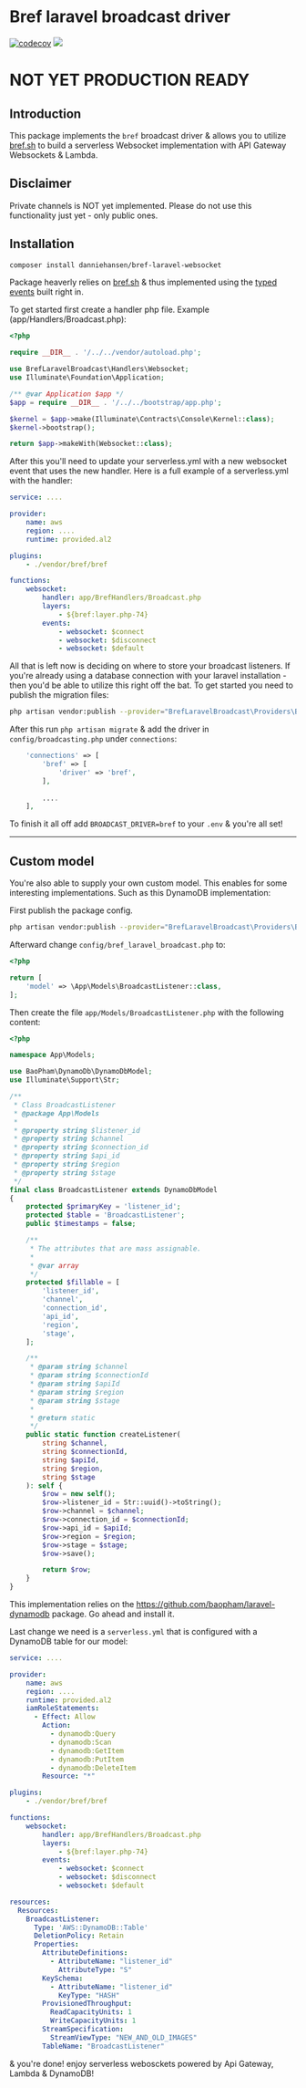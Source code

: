 # Bref laravel broadcast driver
[![codecov](https://codecov.io/gh/danniehansen/bref-laravel-broadcast/branch/master/graph/badge.svg)](https://codecov.io/gh/danniehansen/bref-laravel-broadcast)
![](https://github.com/danniehansen/bref-laravel-broadcast/workflows/Test%20workflow/badge.svg?branch=master)

# NOT YET PRODUCTION READY

## Introduction

This package implements the `bref` broadcast driver & allows you to utilize [bref.sh](https://bref.sh/) to build a serverless Websocket implementation with API Gateway Websockets & Lambda.

## Disclaimer
Private channels is NOT yet implemented. Please do not use this functionality just yet - only public ones.

## Installation

```bash
composer install danniehansen/bref-laravel-websocket
```

Package heaverly relies on [bref.sh](https://bref.sh/) & thus implemented using the [typed events](https://bref.sh/docs/function/handlers.html#websocket-events) built right in.

To get started first create a handler php file. Example (app/Handlers/Broadcast.php):

```php
<?php

require __DIR__ . '/../../vendor/autoload.php';

use BrefLaravelBroadcast\Handlers\Websocket;
use Illuminate\Foundation\Application;

/** @var Application $app */
$app = require __DIR__ . '/../../bootstrap/app.php';

$kernel = $app->make(Illuminate\Contracts\Console\Kernel::class);
$kernel->bootstrap();

return $app->makeWith(Websocket::class);
```

After this you'll need to update your serverless.yml with a new websocket event that uses the new handler. Here is a full example of a serverless.yml with the handler:

```yml
service: ....

provider:
    name: aws
    region: ....
    runtime: provided.al2

plugins:
    - ./vendor/bref/bref

functions:
    websocket:
        handler: app/BrefHandlers/Broadcast.php
        layers:
            - ${bref:layer.php-74}
        events:
            - websocket: $connect
            - websocket: $disconnect
            - websocket: $default
```

All that is left now is deciding on where to store your broadcast listeners. If you're already using a database connection with your laravel installation - then you'd be able to utilize this right off the bat. To get started you need to publish the migration files:

```bash
php artisan vendor:publish --provider="BrefLaravelBroadcast\Providers\BroadcastServiceProvider" --tag=migrations --force
```

After this run ``php artisan migrate`` & add the driver in ``config/broadcasting.php`` under ``connections``:

```php
    'connections' => [
        'bref' => [
            'driver' => 'bref',
        ],
        
        ....
    ],
```

To finish it all off add ``BROADCAST_DRIVER=bref`` to your ``.env`` & you're all set!

---

## Custom model

You're also able to supply your own custom model. This enables for some interesting implementations. Such as this DynamoDB implementation:

First publish the package config.

```bash
php artisan vendor:publish --provider="BrefLaravelBroadcast\Providers\BroadcastServiceProvider" --tag=config --force
```

Afterward change ``config/bref_laravel_broadcast.php`` to:

```php
<?php

return [
    'model' => \App\Models\BroadcastListener::class,
];
```

Then create the file ``app/Models/BroadcastListener.php`` with the following content:

```php
<?php

namespace App\Models;

use BaoPham\DynamoDb\DynamoDbModel;
use Illuminate\Support\Str;

/**
 * Class BroadcastListener
 * @package App\Models
 *
 * @property string $listener_id
 * @property string $channel
 * @property string $connection_id
 * @property string $api_id
 * @property string $region
 * @property string $stage
 */
final class BroadcastListener extends DynamoDbModel
{
    protected $primaryKey = 'listener_id';
    protected $table = 'BroadcastListener';
    public $timestamps = false;

    /**
     * The attributes that are mass assignable.
     *
     * @var array
     */
    protected $fillable = [
        'listener_id',
        'channel',
        'connection_id',
        'api_id',
        'region',
        'stage',
    ];

    /**
     * @param string $channel
     * @param string $connectionId
     * @param string $apiId
     * @param string $region
     * @param string $stage
     *
     * @return static
     */
    public static function createListener(
        string $channel,
        string $connectionId,
        string $apiId,
        string $region,
        string $stage
    ): self {
        $row = new self();
        $row->listener_id = Str::uuid()->toString();
        $row->channel = $channel;
        $row->connection_id = $connectionId;
        $row->api_id = $apiId;
        $row->region = $region;
        $row->stage = $stage;
        $row->save();

        return $row;
    }
}
```

This implementation relies on the https://github.com/baopham/laravel-dynamodb package. Go ahead and install it.

Last change we need is a ``serverless.yml`` that is configured with a DynamoDB table for our model:

```yml
service: ....

provider:
    name: aws
    region: ....
    runtime: provided.al2
    iamRoleStatements:
      - Effect: Allow
        Action:
          - dynamodb:Query
          - dynamodb:Scan
          - dynamodb:GetItem
          - dynamodb:PutItem
          - dynamodb:DeleteItem
        Resource: "*"

plugins:
    - ./vendor/bref/bref

functions:
    websocket:
        handler: app/BrefHandlers/Broadcast.php
        layers:
            - ${bref:layer.php-74}
        events:
            - websocket: $connect
            - websocket: $disconnect
            - websocket: $default

resources:
  Resources:
    BroadcastListener:
      Type: 'AWS::DynamoDB::Table'
      DeletionPolicy: Retain
      Properties:
        AttributeDefinitions:
          - AttributeName: "listener_id"
            AttributeType: "S"
        KeySchema:
          - AttributeName: "listener_id"
            KeyType: "HASH"
        ProvisionedThroughput:
          ReadCapacityUnits: 1
          WriteCapacityUnits: 1
        StreamSpecification:
          StreamViewType: "NEW_AND_OLD_IMAGES"
        TableName: "BroadcastListener"
```

& you're done! enjoy serverless webosckets powered by Api Gateway, Lambda & DynamoDB!
